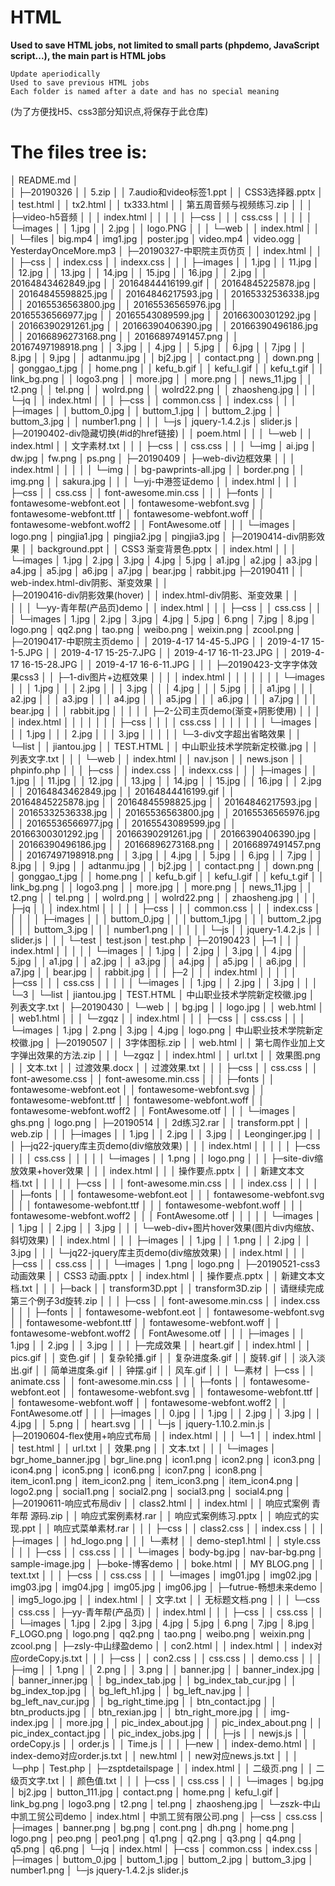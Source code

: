 # HTML

**Used to save HTML jobs, not limited to small parts (phpdemo, JavaScript script...), the main part is HTML jobs**



    Update aperiodically
    Used to save previous HTML jobs
    Each folder is named after a date and has no special meaning
(为了方便找H5、css3部分知识点,将保存于此仓库)

The files tree is:
=================
│  README.md
│  
│
├─20190326
│  │  5.zip
│  │  7.audio和video标签1.ppt
│  │  CSS3选择器.pptx
│  │  test.html
│  │  tx2.html
│  │  tx333.html
│  │  第五周音频与视频练习.zip
│  │
│  ├─video-h5音频
│  │  │  index.html
│  │  │
│  │  ├─css
│  │  │      css.css
│  │  │
│  │  └─images
│  │          1.jpg
│  │          2.jpg
│  │          logo.PNG
│  │
│  └─web
│      │  index.html
│      │
│      └─files
│              big.mp4
│              img1.jpg
│              poster.jpg
│              video.mp4
│              video.ogg
│              YesterdayOnceMore.mp3
│
├─20190327-中职院主页仿页
│  │  index.html
│  │
│  ├─css
│  │      index.css
│  │      indexx.css
│  │
│  ├─images
│  │      1.jpg
│  │      11.jpg
│  │      12.jpg
│  │      13.jpg
│  │      14.jpg
│  │      15.jpg
│  │      16.jpg
│  │      2.jpg
│  │      20164843462849.jpg
│  │      20164844416199.gif
│  │      20164845225878.jpg
│  │      20164845598825.jpg
│  │      20164846217593.jpg
│  │      20165332536338.jpg
│  │      20165536563800.jpg
│  │      20165536565976.jpg
│  │      20165536566977.jpg
│  │      20165543089599.jpg
│  │      20166300301292.jpg
│  │      20166390291261.jpg
│  │      20166390406390.jpg
│  │      20166390496186.jpg
│  │      20166896273168.png
│  │      20166897491457.png
│  │      20167497198918.png
│  │      3.jpg
│  │      4.jpg
│  │      5.jpg
│  │      6.jpg
│  │      7.jpg
│  │      8.jpg
│  │      9.jpg
│  │      adtanmu.jpg
│  │      bj2.jpg
│  │      contact.png
│  │      down.png
│  │      gonggao_t.jpg
│  │      home.png
│  │      kefu_b.gif
│  │      kefu_l.gif
│  │      kefu_t.gif
│  │      link_bg.png
│  │      logo3.png
│  │      more.jpg
│  │      more.png
│  │      news_11.jpg
│  │      t2.png
│  │      tel.png
│  │      wolrd.png
│  │      wolrd22.png
│  │      zhaosheng.jpg
│  │
│  └─jq
│      │  index.html
│      │
│      ├─css
│      │      common.css
│      │      index.css
│      │
│      ├─images
│      │      buttom_0.jpg
│      │      buttom_1.jpg
│      │      buttom_2.jpg
│      │      buttom_3.jpg
│      │      number1.png
│      │
│      └─js
│              jquery-1.4.2.js
│              slider.js
│
├─20190402-div隐藏切换(#id的href链接)
│  │  poem.html
│  │
│  └─web
│      │  index.html
│      │  文字素材.txt
│      │
│      ├─css
│      │      css.css
│      │
│      └─img
│              ai.jpg
│              dw.jpg
│              fw.png
│              ps.png
│
├─20190409
│  ├─web-div边框效果
│  │  │  index.html
│  │  │
│  │  └─img
│  │          bg-pawprints-all.jpg
│  │          border.png
│  │          img.png
│  │          sakura.jpg
│  │
│  └─yj-中港签证demo
│      │  index.html
│      │
│      ├─css
│      │      css.css
│      │      font-awesome.min.css
│      │
│      ├─fonts
│      │      fontawesome-webfont.eot
│      │      fontawesome-webfont.svg
│      │      fontawesome-webfont.ttf
│      │      fontawesome-webfont.woff
│      │      fontawesome-webfont.woff2
│      │      FontAwesome.otf
│      │
│      └─images
│              logo.png
│              pingjia1.jpg
│              pingjia2.jpg
│              pingjia3.jpg
│
├─20190414-div阴影效果
│  │  background.ppt
│  │  CSS3 渐变背景色.pptx
│  │  index.html
│  │
│  └─images
│          1.jpg
│          2.jpg
│          3.jpg
│          4.jpg
│          5.jpg
│          a1.jpg
│          a2.jpg
│          a3.jpg
│          a4.jpg
│          a5.jpg
│          a6.jpg
│          a7.jpg
│          bear.jpg
│          rabbit.jpg
├─20190411
│  │  web-index.html-div阴影、渐变效果
│  │  
├─20190416-div阴影效果(hover)
│  │  index.html-div阴影、渐变效果
│  │  
│  │
│  └─yy-青年帮(产品页)demo
│      │  index.html
│      │
│      ├─css
│      │      css.css
│      │
│      └─images
│              1.jpg
│              2.jpg
│              3.jpg
│              4.jpg
│              5.jpg
│              6.png
│              7.jpg
│              8.jpg
│              logo.png
│              qq2.png
│              tao.png
│              weibo.png
│              weixin.png
│              zcool.png
│
├─20190417-中职院主页demo
│  │  2019-4-17 14-45-5.JPG
│  │  2019-4-17 15-1-5.JPG
│  │  2019-4-17 15-25-7.JPG
│  │  2019-4-17 16-11-23.JPG
│  │  2019-4-17 16-15-28.JPG
│  │  2019-4-17 16-6-11.JPG
│  │
│  ├─20190423-文字字体效果css3
│  │  ├─1-div图片+边框效果
│  │  │  │  index.html
│  │  │  │
│  │  │  └─images
│  │  │          1.jpg
│  │  │          2.jpg
│  │  │          3.jpg
│  │  │          4.jpg
│  │  │          5.jpg
│  │  │          a1.jpg
│  │  │          a2.jpg
│  │  │          a3.jpg
│  │  │          a4.jpg
│  │  │          a5.jpg
│  │  │          a6.jpg
│  │  │          a7.jpg
│  │  │          bear.jpg
│  │  │          rabbit.jpg
│  │  │
│  │  ├─2-公司主页demo(渐变+阴影使用)
│  │  │  │  index.html
│  │  │  │
│  │  │  ├─css
│  │  │  │      css.css
│  │  │  │
│  │  │  └─images
│  │  │          1.jpg
│  │  │          2.jpg
│  │  │          3.jpg
│  │  │
│  │  └─3-div文字超出省略效果
│  │      └─list
│  │              jiantou.jpg
│  │              TEST.HTML
│  │              中山职业技术学院新定校徽.jpg
│  │              列表文字.txt
│  │
│  └─web
│      │  index.html
│      │  nav.json
│      │  news.json
│      │  phpinfo.php
│      │
│      ├─css
│      │      index.css
│      │      indexx.css
│      │
│      ├─images
│      │      1.jpg
│      │      11.jpg
│      │      12.jpg
│      │      13.jpg
│      │      14.jpg
│      │      15.jpg
│      │      16.jpg
│      │      2.jpg
│      │      20164843462849.jpg
│      │      20164844416199.gif
│      │      20164845225878.jpg
│      │      20164845598825.jpg
│      │      20164846217593.jpg
│      │      20165332536338.jpg
│      │      20165536563800.jpg
│      │      20165536565976.jpg
│      │      20165536566977.jpg
│      │      20165543089599.jpg
│      │      20166300301292.jpg
│      │      20166390291261.jpg
│      │      20166390406390.jpg
│      │      20166390496186.jpg
│      │      20166896273168.png
│      │      20166897491457.png
│      │      20167497198918.png
│      │      3.jpg
│      │      4.jpg
│      │      5.jpg
│      │      6.jpg
│      │      7.jpg
│      │      8.jpg
│      │      9.jpg
│      │      adtanmu.jpg
│      │      bj2.jpg
│      │      contact.png
│      │      down.png
│      │      gonggao_t.jpg
│      │      home.png
│      │      kefu_b.gif
│      │      kefu_l.gif
│      │      kefu_t.gif
│      │      link_bg.png
│      │      logo3.png
│      │      more.jpg
│      │      more.png
│      │      news_11.jpg
│      │      t2.png
│      │      tel.png
│      │      wolrd.png
│      │      wolrd22.png
│      │      zhaosheng.jpg
│      │
│      ├─jq
│      │  │  index.html
│      │  │
│      │  ├─css
│      │  │      common.css
│      │  │      index.css
│      │  │
│      │  ├─images
│      │  │      buttom_0.jpg
│      │  │      buttom_1.jpg
│      │  │      buttom_2.jpg
│      │  │      buttom_3.jpg
│      │  │      number1.png
│      │  │
│      │  └─js
│      │          jquery-1.4.2.js
│      │          slider.js
│      │
│      └─test
│              test.json
│              test.php
│
├─20190423
│  ├─1
│  │  │  index.html
│  │  │
│  │  └─images
│  │          1.jpg
│  │          2.jpg
│  │          3.jpg
│  │          4.jpg
│  │          5.jpg
│  │          a1.jpg
│  │          a2.jpg
│  │          a3.jpg
│  │          a4.jpg
│  │          a5.jpg
│  │          a6.jpg
│  │          a7.jpg
│  │          bear.jpg
│  │          rabbit.jpg
│  │
│  ├─2
│  │  │  index.html
│  │  │
│  │  ├─css
│  │  │      css.css
│  │  │
│  │  └─images
│  │          1.jpg
│  │          2.jpg
│  │          3.jpg
│  │
│  └─3
│      └─list
│              jiantou.jpg
│              TEST.HTML
│              中山职业技术学院新定校徽.jpg
│              列表文字.txt
│
├─20190430
│  └─web
│      │  bg.jpg
│      │  logo.jpg
│      │  web.html
│      │  web1.html
│      │
│      └─zgqz
│          │  index.html
│          │
│          ├─css
│          │      css.css
│          │
│          └─images
│                  1.jpg
│                  2.png
│                  3.jpg
│                  4.jpg
│                  logo.png
│                  中山职业技术学院新定校徽.jpg
│
├─20190507
│  │  3字体图标.zip
│  │  web.html
│  │  第七周作业加上文字弹出效果的方法.zip
│  │
│  └─zgqz
│      │  index.html
│      │  url.txt
│      │  效果图.png
│      │  文本.txt
│      │  过渡效果.docx
│      │  过渡效果.txt
│      │
│      ├─css
│      │      css.css
│      │      font-awesome.css
│      │      font-awesome.min.css
│      │
│      ├─fonts
│      │      fontawesome-webfont.eot
│      │      fontawesome-webfont.svg
│      │      fontawesome-webfont.ttf
│      │      fontawesome-webfont.woff
│      │      fontawesome-webfont.woff2
│      │      FontAwesome.otf
│      │
│      └─images
│              ghs.png
│              logo.png
│
├─20190514
│  │  2d练习2.rar
│  │  transform.ppt
│  │  web.zip
│  │
│  ├─images
│  │      1.jpg
│  │      2.jpg
│  │      3.jpg
│  │      Leonginger.jpg
│  │
│  ├─jq22-jquery库主页demo(div缩放效果)
│  │  │  index.html
│  │  │
│  │  ├─css
│  │  │      css.css
│  │  │
│  │  └─images
│  │          1.png
│  │          logo.png
│  │
│  ├─site-div缩放效果+hover效果
│  │  │  index.html
│  │  │  操作要点.pptx
│  │  │  新建文本文档.txt
│  │  │
│  │  ├─css
│  │  │      font-awesome.min.css
│  │  │      index.css
│  │  │
│  │  ├─fonts
│  │  │      fontawesome-webfont.eot
│  │  │      fontawesome-webfont.svg
│  │  │      fontawesome-webfont.ttf
│  │  │      fontawesome-webfont.woff
│  │  │      fontawesome-webfont.woff2
│  │  │      FontAwesome.otf
│  │  │
│  │  └─images
│  │          1.jpg
│  │          2.jpg
│  │          3.jpg
│  │
│  └─web-div+图片hover效果(图片div内缩放、斜切效果)
│      │  index.html
│      │
│      ├─images
│      │      1.jpg
│      │      1.png
│      │      2.jpg
│      │      3.jpg
│      │
│      └─jq22-jquery库主页demo(div缩放效果)
│          │  index.html
│          │
│          ├─css
│          │      css.css
│          │
│          └─images
│                  1.png
│                  logo.png
│
├─20190521-css3动画效果
│  │  CSS3 动画.pptx
│  │  index.html
│  │  操作要点.pptx
│  │  新建文本文档.txt
│  │
│  ├─back
│  │      transform3D.ppt
│  │      transform3D.zip
│  │      请继续完成第三个例子3d旋转.zip
│  │
│  ├─css
│  │      font-awesome.min.css
│  │      index.css
│  │
│  ├─fonts
│  │      fontawesome-webfont.eot
│  │      fontawesome-webfont.svg
│  │      fontawesome-webfont.ttf
│  │      fontawesome-webfont.woff
│  │      fontawesome-webfont.woff2
│  │      FontAwesome.otf
│  │
│  ├─images
│  │      1.jpg
│  │      2.jpg
│  │      3.jpg
│  │
│  ├─完成效果
│  │      heart.gif
│  │      index.html
│  │      pics.gif
│  │      变色.gif
│  │      复杂轮播.gif
│  │      复杂进度条.gif
│  │      旋转.gif
│  │      淡入淡出.gif
│  │      简单进度条.gif
│  │      钟摆.gif
│  │      风车.gif
│  │
│  └─素材
│      ├─css
│      │      animate.css
│      │      font-awesome.min.css
│      │
│      ├─fonts
│      │      fontawesome-webfont.eot
│      │      fontawesome-webfont.svg
│      │      fontawesome-webfont.ttf
│      │      fontawesome-webfont.woff
│      │      fontawesome-webfont.woff2
│      │      FontAwesome.otf
│      │
│      ├─images
│      │      0.jpg
│      │      1.jpg
│      │      2.jpg
│      │      3.jpg
│      │      4.jpg
│      │      5.png
│      │      heart.svg
│      │
│      └─js
│              jquery-1.10.2.min.js
│
├─20190604-flex使用+响应式布局
│  │  index.html
│  │
│  └─1
│      │  index.html
│      │  test.html
│      │  url.txt
│      │  效果.png
│      │  文本.txt
│      │
│      └─images
│              bgr_home_banner.jpg
│              bgr_line.png
│              icon1.png
│              icon2.png
│              icon3.png
│              icon4.png
│              icon5.png
│              icon6.png
│              icon7.png
│              icon8.png
│              item_icon1.png
│              item_icon2.png
│              item_icon3.png
│              item_icon4.png
│              logo2.png
│              social1.png
│              social2.png
│              social3.png
│              social4.png
│
├─20190611-响应式布局div
│  │  class2.html
│  │  index.html
│  │  响应式案例  青年帮 源码.zip
│  │  响应式案例素材.rar
│  │  响应式案例练习.pptx
│  │  响应式的实现.ppt
│  │  响应式菜单素材.rar
│  │
│  ├─css
│  │      class2.css
│  │      index.css
│  │
│  ├─images
│  │      hd_logo.png
│  │
│  └─素材
│      │  demo-step1.html
│      │  style.css
│      │
│      ├─css
│      │      css.css
│      │
│      └─images
│              body-bg.jpg
│              nav-bar-bg.png
│              sample-image.jpg
│
├─boke-博客demo
│  │  boke.html
│  │  MY BLOG.png
│  │  text.txt
│  │
│  ├─css
│  │      css.css
│  │
│  └─images
│          img01.jpg
│          img02.jpg
│          img03.jpg
│          img04.jpg
│          img05.jpg
│          img06.jpg
│
├─futrue-畅想未来demo
│  │  img5_logo.jpg
│  │  index.html
│  │  文字.txt
│  │  无标题文档.png
│  │
│  └─css
│          css.css
│
├─yy-青年帮(产品页)
│  │  index.html
│  │
│  ├─css
│  │      css.css
│  │
│  └─images
│          1.jpg
│          2.jpg
│          3.jpg
│          4.jpg
│          5.jpg
│          6.png
│          7.jpg
│          8.jpg
│          F_LOGO.png
│          logo.png
│          qq2.png
│          tao.png
│          weibo.png
│          weixin.png
│          zcool.png
│
├─zsly-中山绿盈demo
│  │  con2.html
│  │  index.html
│  │  index对应ordeCopy.js.txt
│  │
│  ├─css
│  │      con2.css
│  │      css.css
│  │      demo.css
│  │
│  ├─img
│  │      1.png
│  │      2.png
│  │      3.png
│  │      banner.jpg
│  │      banner_index.jpg
│  │      banner_inner.jpg
│  │      bg_index_tab.jpg
│  │      bg_index_tab_cur.jpg
│  │      bg_index_top.jpg
│  │      bg_left_h1.jpg
│  │      bg_left_nav.jpg
│  │      bg_left_nav_cur.jpg
│  │      bg_right_time.jpg
│  │      btn_contact.jpg
│  │      btn_products.jpg
│  │      btn_rexian.jpg
│  │      btn_right_more.jpg
│  │      img-index.jpg
│  │      more.jpg
│  │      pic_index_about.jpg
│  │      pic_index_about.png
│  │      pic_index_contact.jpg
│  │      pic_index_jobs.jpg
│  │
│  ├─js
│  │      newjs.js
│  │      ordeCopy.js
│  │      order.js
│  │      Time.js
│  │
│  ├─new
│  │      index-demo.html
│  │      index-demo对应order.js.txt
│  │      new.html
│  │      new对应news.js.txt
│  │
│  └─php
│          Test.php
│
├─zsptdetailspage
│  │  index.html
│  │  二级页.png
│  │  二级页文字.txt
│  │  颜色值.txt
│  │
│  ├─css
│  │      css.css
│  │
│  └─images
│          bg.jpg
│          bj2.jpg
│          button_111.jpg
│          contact.png
│          home.png
│          kefu_l.gif
│          link_bg.png
│          logo3.png
│          t2.png
│          tel.png
│          zhaosheng.jpg
│
└─zszk-中山中凯工贸公司demo
    │  index.html
    │  中凯工贸有限公司.png
    │
    ├─css
    │      css.css
    │
    ├─images
    │      banner.png
    │      bg.png
    │      cont.png
    │      dh.png
    │      home.png
    │      logo.png
    │      peo.png
    │      peo1.png
    │      q1.png
    │      q2.png
    │      q3.png
    │      q4.png
    │      q5.png
    │      q6.png
    │
    └─jq
        │  index.html
        │
        ├─css
        │      common.css
        │      index.css
        │
        ├─images
        │      buttom_0.jpg
        │      buttom_1.jpg
        │      buttom_2.jpg
        │      buttom_3.jpg
        │      number1.png
        │
        └─js
                jquery-1.4.2.js
                slider.js

